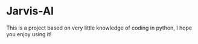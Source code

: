 # Jarvis-AI

This is a project based on very little knowledge of coding in python, I hope you enjoy using it!
